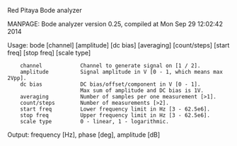 Red Pitaya Bode analyzer

MANPAGE:
Bode analyzer version 0.25, compiled at Mon Sep 29 12:02:42 2014

Usage:  bode [channel] [amplitude] [dc bias] [averaging] [count/steps] [start freq] [stop freq] [scale type]

        channel            Channel to generate signal on [1 / 2].
        amplitude          Signal amplitude in V [0 - 1, which means max 2Vpp].
        dc bias            DC bias/offset/component in V [0 - 1].
                           Max sum of amplitude and DC bias is 1V.
        averaging          Number of samples per one measurement [>1].
        count/steps        Number of measurements [>2].
        start freq         Lower frequency limit in Hz [3 - 62.5e6].
        stop freq          Upper frequency limit in Hz [3 - 62.5e6].
        scale type         0 - linear, 1 - logarithmic.

Output: frequency [Hz], phase [deg], amplitude [dB]
